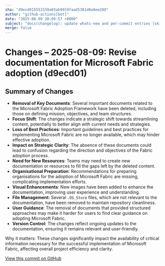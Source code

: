 ```yaml
---
sha: "d9ecd015553159a03ab9919faad5381d8e8ee288"
author: "github-actions[bot]"
date: "2025-08-09 20:09:57 +0000"
subject: "docs(changelog): update whats-new and per-commit entries [skip ci]"
merge: false
---
```


# Changes – 2025-08-09: Revise documentation for Microsoft Fabric adoption (d9ecd01)

## Summary of Changes

- **Removal of Key Documents**: Several important documents related to the Microsoft Fabric Adoption Framework have been deleted, including those on defining mission, objectives, and team structures.
- **Focus Shift**: The changes indicate a strategic shift towards streamlining content, potentially to better align with current needs and strategies.
- **Loss of Best Practices**: Important guidelines and best practices for implementing Microsoft Fabric are no longer available, which may hinder effective adoption.
- **Impact on Strategic Clarity**: The absence of these documents could lead to confusion regarding the direction and objectives of the Fabric adoption process.
- **Need for New Resources**: Teams may need to create new documentation or resources to fill the gaps left by the deleted content.
- **Organisational Preparation**: Recommendations for preparing organisations for the adoption of Microsoft Fabric are missing, complicating implementation efforts.
- **Visual Enhancements**: New images have been added to enhance the documentation, improving user experience and understanding.
- **File Management**: Several `.DS_Store` files, which are not relevant to the documentation, have been removed to maintain repository cleanliness.
- **User Guidance**: The removal of documents that provided structured approaches may make it harder for users to find clear guidance on adopting Microsoft Fabric.
- **Version Control**: The changes reflect ongoing updates to the documentation, ensuring it remains relevant and user-friendly.

Why it matters: These changes significantly impact the availability of critical information necessary for the successful implementation of Microsoft Fabric, affecting overall project efficiency and clarity.

[View this commit on GitHub](https://github.com/TheTrustedAdvisor/FabricAdoptionFramework/commit/d9ecd015553159a03ab9919faad5381d8e8ee288)
